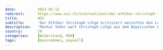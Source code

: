 ```yaml
---
date:          2021-02-12
redirect:      https://www.nzz.ch/international/der-ethiker-christoph-luetge-kritisiert-weiterhin-den-lockdown-ld.1601465
title:         NZZ
subtitle:      'Der Ethiker Christoph Lütge kritisiert weiterhin den Lockdown'
description:   'Markus Söder warf Christoph Lütge aus dem Bayerischen Ethikrat. Dieser habe dem Ansehen des Gremiums geschadet. Im Interview spricht der Wirtschaftsethiker über das Risiko der eigenen Meinung und die Einseitigkeit der Politikberatung.'
country:       CH
categories:    [Widerstand, MSM]
tags:          [massnahmen, paywall]
---
```

